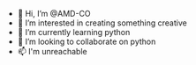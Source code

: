 - 👋 Hi, I’m @AMD-CO
- 👀 I’m interested in creating something creative
- 🌱 I’m currently learning python
- 💞️ I’m looking to collaborate on python
- 📫 I'm unreachable

<!---
AMD-CO/AMD-CO is a ✨ special ✨ repository because its `README.md` (this file) appears on your GitHub profile.
You can click the Preview link to take a look at your changes.
--->
